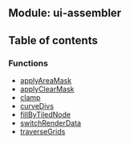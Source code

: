 ## Module: ui-assembler


<div class="table-of-content">
<h2> Table of contents </h2>


### Functions

- [applyAreaMask](docs/zh/ui-assembler/Function/applyAreaMask.md)
- [applyClearMask](docs/zh/ui-assembler/Function/applyClearMask.md)
- [clamp](docs/zh/ui-assembler/Function/clamp.md)
- [curveDivs](docs/zh/ui-assembler/Function/curveDivs.md)
- [fillByTiledNode](docs/zh/ui-assembler/Function/fillByTiledNode.md)
- [switchRenderData](docs/zh/ui-assembler/Function/switchRenderData.md)
- [traverseGrids](docs/zh/ui-assembler/Function/traverseGrids.md)

</div>
